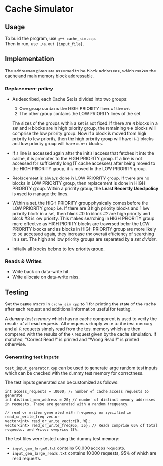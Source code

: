# Cache Simulator

## Usage
To build the program, use `g++ cache_sim.cpp`.  
Then to run, use `./a.out {input_file}`.

## Implementation
The addresses given are assumed to be block addresses, which makes the cache and main memory block addressable.

### Replacement policy
- As described, each Cache Set is divided into two groups:
  1. One group contains the HIGH PRIORITY lines of the set
  2. The other group contains the LOW PRIORITY lines of the set
 
   The sizes of the groups within a set is not fixed. If there are `N` blocks in a set and `H` blocks are in high priority group, the remaining `N-H` blocks will comprise the low priority group. Now if a block is moved from high priority to low priority, then the high priority group will have `H-1` blocks and low priority group will have `N-H+1` blocks.
- If a line is accessed again after the initial access that fetches it into the cache, it is promoted to the HIGH PRIORITY group. If a line is not accessed for sufficiently long (T cache accesses) after being moved to the HIGH PRIORITY group, it is moved to the LOW PRIORITY group.
- Replacement is always done in LOW PRIORITY group. If there are no blocks in LOW PRIORITY group, then replacement is done in HIGH PRIORITY group. Within a priority group, the **Least Recently Used policy** is used to manage the lines.
- Within a set, the HIGH PRIORITY group physically comes before the LOW PRIORITY group i.e. If there are 3 high priority blocks and 1 low priority block in a set, then block #0 to block #2 are high priority and block #3 is low priority. This makes searching in HIGH PRIORITY group more effective as HIGH PIORITY blocks are traversed befor the LOW PRIORITY blocks and as blocks in HIGH PRIORITY group are more likely to be accessed again, they increase the overall efficiency of searching in a set. The high and low priority groups are separated by a *set divider*.
- Initially all blocks belong to low priority group. 

### Reads & Writes
- Write back on data-write hit.
- Write allocate on data-write miss.

## Testing
Set the `DEBUG` macro in `cache_sim.cpp` to 1 for printing the state of the cache after each request and additional information useful for testing.

A *dummy test memory* which has no cache component is used to verify the results of all read requests. All `W` requests simply write to the test memory and all `R` requests simply read from the test memory which are then compared with the results of the `R` request given by the cache simulation. If matched, "Correct Read!!" is printed and "Wrong Read!!" is printed otherwise.

### Generating test inputs
`test_input_generator.cpp` can be used to generate large random test inputs which can be checked with the dummy test memory for correctness.

The test inputs generated can be customized as follows:
```
int access_requests = 10000; // number of cache access requests to generate
int distinct_mem_address = 20; // number of distinct memory addresses in requests. These are generated with a random frequency.

// read or writes generated with frequency as specified in read_or_write_freq vector
vector<int> read_or_write_vector{R, W};
vector<int> read_or_write_freq{65, 35}; // Reads comprise 65% of total requests, and Writes comprise 35%.
```

The test files were tested using the dummy test memory:
- `input_gen_large0.txt` contains 50,000 access requests.  
- `input_gen_large_reads.txt` contains 10,000 requests, 95% of which are read requests.